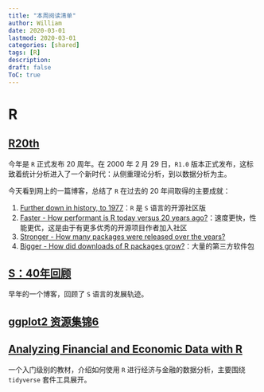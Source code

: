 ```yaml
---
title: "本周阅读清单"
author: William
date: 2020-03-01
lastmod: 2020-03-01
categories: [shared]
tags: [R]
description: 
draft: false
ToC: true
---
```


# R

## [R20th](https://jozef.io/r921-happy-birthday-r/)

今年是 `R` 正式发布 20 周年。在 2000 年 2 月 29 日，`R1.0` 版本正式发布，这标致着统计分析进入了一个新时代：从侧重理论分析，到以数据分析为主。

今天看到网上的一篇博客，总结了 `R` 在过去的 20 年间取得的主要成就：

1.  [Further down in history, to 1977](https://jozef.io/r921-happy-birthday-r/#further-down-in-history-to-1977)：`R` 是 `S` 语言的开源社区版
2.  [Faster - How performant is R today versus 20 years ago?](https://jozef.io/r921-happy-birthday-r/#faster---how-performant-is-r-today-versus-20-years-ago)：速度更快，性能更优，这是由于有更多优秀的开源项目作者加入社区
3.  [Stronger - How many packages were released over the years?](https://jozef.io/r921-happy-birthday-r/#stronger---how-many-packages-were-released-over-the-years)
4.  [Bigger - How did downloads of R packages grow?](https://jozef.io/r921-happy-birthday-r/#bigger---how-did-downloads-of-r-packages-grow)：大量的第三方软件包

## [S：40年回顾](https://channel9.msdn.com/Events/useR-international-R-User-conference/useR2016/Forty-years-of-S/player)

早年的一个博客，回顾了 `S` 语言的发展轨迹。

## [ggplot2 资源集锦6](https://github.com/erikgahner/awesome-ggplot2)

## [Analyzing Financial and Economic Data with R](https://www.msperlin.com/afedR/)

一个入门级别的教材，介绍如何使用 `R` 进行经济与金融的数据分析，主要围绕 `tidyverse` 套件工具展开。